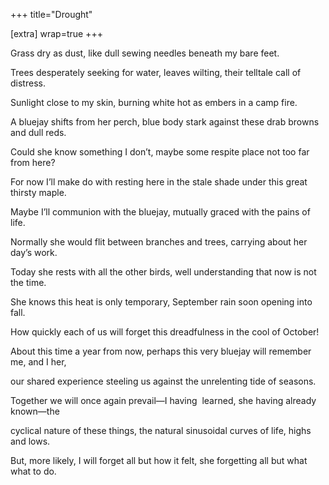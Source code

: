 +++
title="Drought"

[extra]
wrap=true
+++

Grass dry as dust, like dull sewing
needles beneath my bare feet.

Trees desperately seeking for water,
leaves wilting, their telltale call of distress.

Sunlight close to my skin, burning
white hot as embers in a camp fire.

A bluejay shifts from her perch, blue body
stark against these drab browns and dull reds.

Could she know something I don’t, maybe
some respite place not too far from here?

For now I’ll make do with resting here in the
stale shade under this great thirsty maple.

Maybe I’ll communion with the bluejay,
mutually graced with the pains of life.

Normally she would flit between branches
and trees, carrying about her day’s work.

Today she rests with all the other birds,
well understanding that now is not the time.

She knows this heat is only temporary,
September rain soon opening into fall.

How quickly each of us will forget this
dreadfulness in the cool of October!

About this time a year from now, perhaps
this very bluejay will remember me, and I her,

our shared experience steeling us against
the unrelenting tide of seasons.

Together we will once again prevail—I having 
learned, she having already known—the

cyclical nature of these things, the natural
sinusoidal curves of life, highs and lows.

But, more likely, I will forget all but how it felt,
she forgetting all but what what to do.